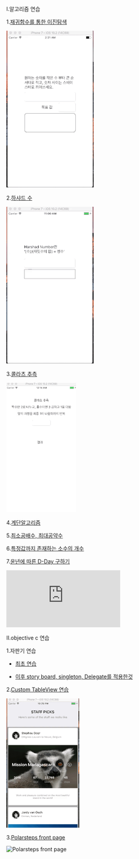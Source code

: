 I.알고리즘 연습

1.[재귀함수를 통한 이진탐색](https://github.com/KimYunseo/iosSchool/blob/master/DailySummarizing/170212/RecursiveBinarySearch.md)

![이진탐색](https://github.com/KimYunseo/iosSchool/raw/master/DailySummarizing/170212/RecursiveBinarySearch.gif)


2.[하샤드 수](https://github.com/KimYunseo/iosSchool/tree/master/DailySummarizing/170213)


![하샤드 수](https://github.com/KimYunseo/iosSchool/blob/master/DailySummarizing/170213/harshadNumber.gif?raw=true)

3.[콜라츠 추측](https://github.com/KimYunseo/iosSchool/tree/master/DailySummarizing/170216/CollatzConjecture)

![콜라츠 추측](https://github.com/KimYunseo/iosSchool/blob/master/DailySummarizing/170216/CollatzConjecture/%EC%BD%9C%EB%9D%BC%EC%B8%A0%20%EC%B6%94%EC%B8%A1.gif?raw=true)

4.[계단알고리즘](https://github.com/KimYunseo/iosSchool/tree/master/DailySummarizing/170217/stairs01%20%EA%B3%84%EB%8B%A8%20%EC%95%8C%EA%B3%A0%EB%A6%AC%EC%A6%98)

5.[최소공배수, 최대공약수](https://github.com/KimYunseo/iosSchool/tree/master/DailySummarizing/170221/AlgoPractice01)

6.[특정값까지 존재하는 소수의 개수](https://github.com/KimYunseo/iosSchool/tree/master/DailySummarizing/170227/Decimal)


7.[윤년에 따른 D-Day 구하기](https://github.com/KimYunseo/iosSchool/tree/master/DailySummarizing/170131/PracticeHard01)

![윤년에 따른 D-Day 구하기](https://github.com/KimYunseo/iosSchool/blob/master/DailySummarizing/170131/PracticeHard01/leapYear.md)

Ⅱ.objective c 연습

1.자판기 연습

* [최초 연습](https://github.com/KimYunseo/iosSchool/tree/master/DailySummarizing/170204/GaChaPractice02)

* [이후 story board, singleton, Delegate를 적용한것](https://github.com/KimYunseo/iosSchool/tree/master/DailySummarizing/170301/AutolaoutGachaPratice01)


2.[Custom TableView 연습](https://github.com/KimYunseo/iosSchool/tree/master/DailySummarizing/170219/TableViewHomework)

![Custom TableView](https://github.com/KimYunseo/iosSchool/blob/master/DailySummarizing/170219/TableViewHomework/CustomTableView%EC%97%B0%EC%8A%B5.gif?raw=true)

3.[Polarsteps front page](https://github.com/KimYunseo/iosSchool/tree/master/Polarsteps)

![Polarsteps front page](https://github.com/KimYunseo/iosSchool/blob/master/Polarsteps/frontpractice.gif)

